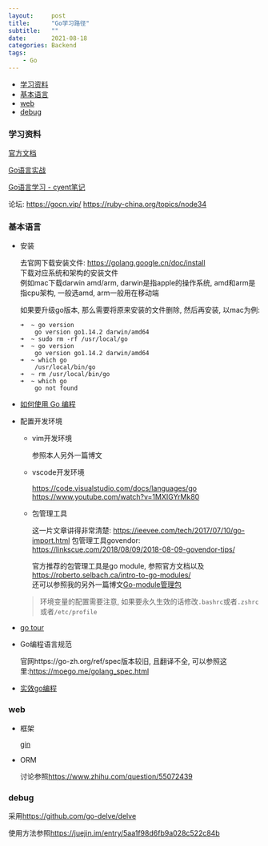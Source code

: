 ```yaml
---
layout:     post
title:      "Go学习路径"
subtitle:   ""
date:       2021-08-18
categories: Backend
tags:
    - Go
---
```


<!-- TOC -->

- [学习资料](#学习资料)
- [基本语言](#基本语言)
- [web](#web)
- [debug](#debug)

<!-- /TOC -->

<a id="markdown-学习资料" name="学习资料"></a>
### 学习资料

[官方文档](<https://go-zh.org/>)

[Go语言实战](https://book.douban.com/subject/27015617/)

[Go语言学习 - cyent笔记](https://cyent.github.io/golang/)

论坛:
<https://gocn.vip/>
<https://ruby-china.org/topics/node34>

<a id="markdown-基本语言" name="基本语言"></a>
### 基本语言

- 安装

    去官网下载安装文件: <https://golang.google.cn/doc/install>  
    下载对应系统和架构的安装文件  
    例如mac下载darwin amd/arm, darwin是指apple的操作系统, amd和arm是指cpu架构, 一般选amd, arm一般用在移动端  
        
    如果要升级go版本, 那么需要将原来安装的文件删除, 然后再安装, 以mac为例:  
    ```shell
    ➜  ~ go version
        go version go1.14.2 darwin/amd64
    ➜  ~ sudo rm -rf /usr/local/go
    ➜  ~ go version
        go version go1.14.2 darwin/amd64
    ➜  ~ which go
        /usr/local/bin/go
    ➜  ~ rm /usr/local/bin/go
    ➜  ~ which go
        go not found
    ```

- [如何使用 Go 编程](https://go-zh.org/doc/code.html)

- 配置开发环境

    - vim开发环境

        参照本人另外一篇博文

    - vscode开发环境

        <https://code.visualstudio.com/docs/languages/go>  
        <https://www.youtube.com/watch?v=1MXIGYrMk80>

    - 包管理工具

        这一片文章讲得非常清楚: <https://ieevee.com/tech/2017/07/10/go-import.html>
        包管理工具govendor: <https://linkscue.com/2018/08/09/2018-08-09-govendor-tips/>

        官方推荐的包管理工具是go module, 参照官方文档以及<https://roberto.selbach.ca/intro-to-go-modules/>  
	还可以参照我的另外一篇博文<a href="{{ site.url }}/blog/Go-module管理包.html">Go-module管理包</a>
    > 环境变量的配置需要注意, 如果要永久生效的话修改`.bashrc`或者`.zshrc`或者`/etc/profile`

- [go tour](https://tour.go-zh.org/welcome/1)
- Go编程语言规范

    官网https://go-zh.org/ref/spec版本较旧, 且翻译不全, 可以参照这里:https://moego.me/golang_spec.html
- [实效go编程](https://go-zh.org/doc/effective_go.html)

<a id="markdown-web" name="web"></a>
### web

- 框架

    [gin](https://gin-gonic.com/)

- ORM

    讨论参照<https://www.zhihu.com/question/55072439>

<a id="markdown-debug" name="debug"></a>
### debug

采用<https://github.com/go-delve/delve>

使用方法参照<https://juejin.im/entry/5aa1f98d6fb9a028c522c84b>
